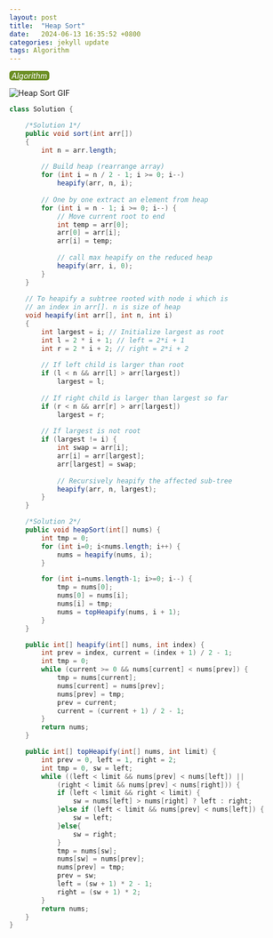 ```yaml
---
layout: post
title:  "Heap Sort"
date:   2024-06-13 16:35:52 +0800
categories: jekyll update
tags: Algorithm
---
```

<html>
<style>
    .tag-style {
        background-color: olivedrab;
        border-radius: 5px;
        padding-left: 4px;
        padding-right: 4px;
        display: inline-block;
        color: white;
        cursor: pointer;
    }
</style>
<body>
<a href="/tags/">
    <div class="tag-style"><i>Algorithm</i></div>
</a>
<div markdown="block" style="margin-top: 10px">

![Heap Sort GIF](https://upload.wikimedia.org/wikipedia/commons/f/fe/Heap_sort_example.gif?20060826025840)

```java
class Solution {

    /*Solution 1*/
    public void sort(int arr[])
    {
        int n = arr.length;
 
        // Build heap (rearrange array)
        for (int i = n / 2 - 1; i >= 0; i--)
            heapify(arr, n, i);
 
        // One by one extract an element from heap
        for (int i = n - 1; i >= 0; i--) {
            // Move current root to end
            int temp = arr[0];
            arr[0] = arr[i];
            arr[i] = temp;
 
            // call max heapify on the reduced heap
            heapify(arr, i, 0);
        }
    }
 
    // To heapify a subtree rooted with node i which is
    // an index in arr[]. n is size of heap
    void heapify(int arr[], int n, int i)
    {
        int largest = i; // Initialize largest as root
        int l = 2 * i + 1; // left = 2*i + 1
        int r = 2 * i + 2; // right = 2*i + 2
 
        // If left child is larger than root
        if (l < n && arr[l] > arr[largest])
            largest = l;
 
        // If right child is larger than largest so far
        if (r < n && arr[r] > arr[largest])
            largest = r;
 
        // If largest is not root
        if (largest != i) {
            int swap = arr[i];
            arr[i] = arr[largest];
            arr[largest] = swap;
 
            // Recursively heapify the affected sub-tree
            heapify(arr, n, largest);
        }
    }

    /*Solution 2*/
    public void heapSort(int[] nums) {
        int tmp = 0;
        for (int i=0; i<nums.length; i++) {
            nums = heapify(nums, i);
        }

        for (int i=nums.length-1; i>=0; i--) {
            tmp = nums[0];
            nums[0] = nums[i];
            nums[i] = tmp;
            nums = topHeapify(nums, i + 1);
        }
    }

    public int[] heapify(int[] nums, int index) {
        int prev = index, current = (index + 1) / 2 - 1;
        int tmp = 0;
        while (current >= 0 && nums[current] < nums[prev]) {
            tmp = nums[current];
            nums[current] = nums[prev];
            nums[prev] = tmp;
            prev = current;
            current = (current + 1) / 2 - 1;
        }
        return nums;
    }

    public int[] topHeapify(int[] nums, int limit) {
        int prev = 0, left = 1, right = 2;
        int tmp = 0, sw = left;
        while ((left < limit && nums[prev] < nums[left]) || 
            (right < limit && nums[prev] < nums[right])) {
            if (left < limit && right < limit) {
                sw = nums[left] > nums[right] ? left : right;
            }else if (left < limit && nums[prev] < nums[left]) {
                sw = left;
            }else{
                sw = right;
            }
            tmp = nums[sw];
            nums[sw] = nums[prev];
            nums[prev] = tmp;
            prev = sw;
            left = (sw + 1) * 2 - 1;
            right = (sw + 1) * 2;
        }
        return nums;
    }
}
```

</div>
</body>
</html>

